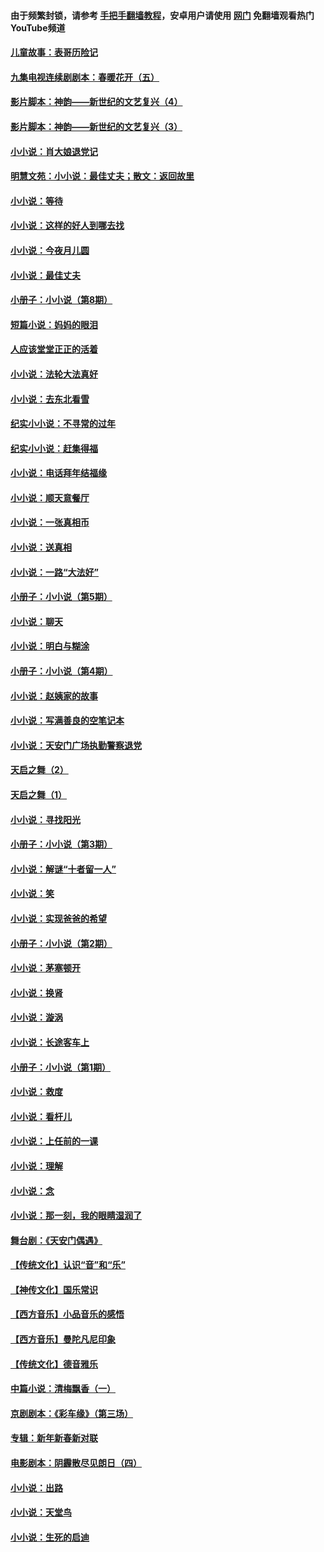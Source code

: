 #### 由于频繁封锁，请参考 [手把手翻墙教程](https://github.com/gfw-breaker/guides/wiki/)，安卓用户请使用 [网门](https://github.com/gfw-breaker/nogfw/blob/master/dl.md?t=05102300) 免翻墙观看热门YouTube频道 

#### [儿童故事：表哥历险记](../pages/328/383535.md?t=05102300) 

#### [九集电视连续剧剧本：春暖花开（五）](../pages/328/275919.md?t=05102300) 

#### [影片脚本：神韵——新世纪的文艺复兴（4）](../pages/328/266089.md?t=05102300) 

#### [影片脚本：神韵——新世纪的文艺复兴（3）](../pages/328/266087.md?t=05102300) 

#### [小小说：肖大娘退党记](../pages/328/239807.md?t=05102300) 

#### [明慧文苑：小小说：最佳丈夫；散文：返回故里](../pages/328/3439.md?t=05102300) 

#### [小小说：等待](../pages/328/223927.md?t=05102300) 

#### [小小说：这样的好人到哪去找](../pages/328/209396.md?t=05102300) 

#### [小小说：今夜月儿圆](../pages/328/193588.md?t=05102300) 

#### [小小说：最佳丈夫](../pages/328/190938.md?t=05102300) 

#### [小册子：小小说（第8期）](../pages/328/188202.md?t=05102300) 

#### [短篇小说：妈妈的眼泪](../pages/328/187712.md?t=05102300) 

#### [人应该堂堂正正的活着](../pages/328/182430.md?t=05102300) 

#### [小小说：法轮大法真好](../pages/328/174669.md?t=05102300) 

#### [小小说：去东北看雪](../pages/328/173882.md?t=05102300) 

#### [纪实小小说：不寻常的过年](../pages/328/173187.md?t=05102300) 

#### [纪实小小说：赶集得福](../pages/328/172652.md?t=05102300) 

#### [小小说：电话拜年结福缘](../pages/328/172533.md?t=05102300) 

#### [小小说：顺天意餐厅](../pages/328/170182.md?t=05102300) 

#### [小小说：一张真相币](../pages/328/169410.md?t=05102300) 

#### [小小说：送真相](../pages/328/166713.md?t=05102300) 

#### [小小说：一路“大法好”](../pages/328/162016.md?t=05102300) 

#### [小册子：小小说（第5期）](../pages/328/161131.md?t=05102300) 

#### [小小说：聊天](../pages/328/159640.md?t=05102300) 

#### [小小说：明白与糊涂](../pages/328/158101.md?t=05102300) 

#### [小册子：小小说（第4期）](../pages/328/158006.md?t=05102300) 

#### [小小说：赵姨家的故事](../pages/328/157843.md?t=05102300) 

#### [小小说：写满善良的空笔记本](../pages/328/157382.md?t=05102300) 

#### [小小说：天安门广场执勤警察退党](../pages/328/156982.md?t=05102300) 

#### [天启之舞（2）](../pages/328/153440.md?t=05102300) 

#### [天启之舞（1）](../pages/328/153439.md?t=05102300) 

#### [小小说：寻找阳光](../pages/328/153065.md?t=05102300) 

#### [小册子：小小说（第3期）](../pages/328/151715.md?t=05102300) 

#### [小小说：解谜“十者留一人”](../pages/328/148967.md?t=05102300) 

#### [小小说：笑](../pages/328/148905.md?t=05102300) 

#### [小小说：实现爸爸的希望](../pages/328/148096.md?t=05102300) 

#### [小册子：小小说（第2期）](../pages/328/147214.md?t=05102300) 

#### [小小说：茅塞顿开](../pages/328/147030.md?t=05102300) 

#### [小小说：换肾](../pages/328/146770.md?t=05102300) 

#### [小小说：漩涡](../pages/328/146683.md?t=05102300) 

#### [小小说：长途客车上](../pages/328/145076.md?t=05102300) 

#### [小册子：小小说（第1期）](../pages/328/143963.md?t=05102300) 

#### [小小说：救度](../pages/328/143927.md?t=05102300) 

#### [小小说：看杆儿](../pages/328/142137.md?t=05102300) 

#### [小小说：上任前的一课](../pages/328/140808.md?t=05102300) 

#### [小小说：理解](../pages/328/140476.md?t=05102300) 

#### [小小说：念](../pages/328/139513.md?t=05102300) 

#### [小小说：那一刻，我的眼睛湿润了](../pages/328/138476.md?t=05102300) 

#### [舞台剧：《天安门偶遇》](../pages/328/117155.md?t=05102300) 

#### [【传统文化】认识“音”和“乐”](../pages/328/108667.md?t=05102300) 

#### [【神传文化】国乐常识](../pages/328/104225.md?t=05102300) 

#### [【西方音乐】小品音乐的感悟](../pages/328/102924.md?t=05102300) 

#### [【西方音乐】曼陀凡尼印象](../pages/328/102922.md?t=05102300) 

#### [【传统文化】德音雅乐](../pages/328/102923.md?t=05102300) 

#### [中篇小说：清梅飘香（一）](../pages/328/101058.md?t=05102300) 

#### [京剧剧本：《彩车缘》（第三场）](../pages/328/96434.md?t=05102300) 

#### [专辑：新年新春新对联](../pages/328/94991.md?t=05102300) 

#### [电影剧本：阴霾散尽见朗日（四）](../pages/328/87081.md?t=05102300) 

#### [小小说：出路](../pages/328/84848.md?t=05102300) 

#### [小小说：天堂鸟](../pages/328/83084.md?t=05102300) 

#### [小小说：生死的启迪](../pages/328/70977.md?t=05102300) 

